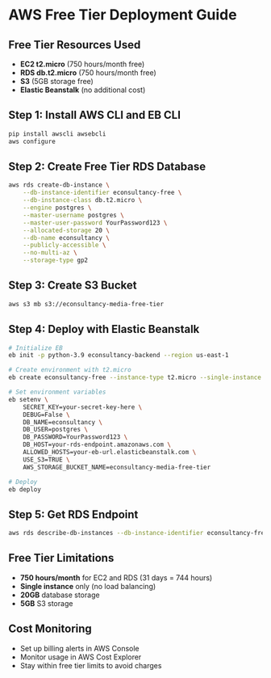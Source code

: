 # AWS Free Tier Deployment Guide

## Free Tier Resources Used
- **EC2 t2.micro** (750 hours/month free)
- **RDS db.t2.micro** (750 hours/month free)
- **S3** (5GB storage free)
- **Elastic Beanstalk** (no additional cost)

## Step 1: Install AWS CLI and EB CLI

```bash
pip install awscli awsebcli
aws configure
```

## Step 2: Create Free Tier RDS Database

```bash
aws rds create-db-instance \
    --db-instance-identifier econsultancy-free \
    --db-instance-class db.t2.micro \
    --engine postgres \
    --master-username postgres \
    --master-user-password YourPassword123 \
    --allocated-storage 20 \
    --db-name econsultancy \
    --publicly-accessible \
    --no-multi-az \
    --storage-type gp2
```

## Step 3: Create S3 Bucket

```bash
aws s3 mb s3://econsultancy-media-free-tier
```

## Step 4: Deploy with Elastic Beanstalk

```bash
# Initialize EB
eb init -p python-3.9 econsultancy-backend --region us-east-1

# Create environment with t2.micro
eb create econsultancy-free --instance-type t2.micro --single-instance

# Set environment variables
eb setenv \
    SECRET_KEY=your-secret-key-here \
    DEBUG=False \
    DB_NAME=econsultancy \
    DB_USER=postgres \
    DB_PASSWORD=YourPassword123 \
    DB_HOST=your-rds-endpoint.amazonaws.com \
    ALLOWED_HOSTS=your-eb-url.elasticbeanstalk.com \
    USE_S3=TRUE \
    AWS_STORAGE_BUCKET_NAME=econsultancy-media-free-tier

# Deploy
eb deploy
```

## Step 5: Get RDS Endpoint

```bash
aws rds describe-db-instances --db-instance-identifier econsultancy-free --query 'DBInstances[0].Endpoint.Address'
```

## Free Tier Limitations
- **750 hours/month** for EC2 and RDS (31 days = 744 hours)
- **Single instance** only (no load balancing)
- **20GB** database storage
- **5GB** S3 storage

## Cost Monitoring
- Set up billing alerts in AWS Console
- Monitor usage in AWS Cost Explorer
- Stay within free tier limits to avoid charges